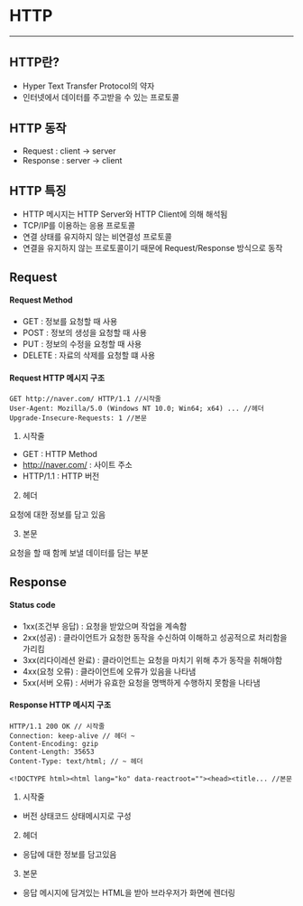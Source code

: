 # HTTP
-------------
## HTTP란?
- Hyper Text Transfer Protocol의 약자
- 인터넷에서 데이터를 주고받을 수 있는 프로토콜

## HTTP 동작
- Request : client -> server
- Response : server -> client

## HTTP 특징
- HTTP 메시지는 HTTP Server와 HTTP Client에 의해 해석됨
- TCP/IP를 이용하는 응용 프로토콜
- 연결 상태를 유지하지 않는 비연결성 프로토콜
- 연결을 유지하지 않는 프로토콜이기 때문에 Request/Response 방식으로 동작

## Request
#### Request Method
- GET : 정보를 요청할 때 사용
- POST : 정보의 생성을 요청할 때 사용
- PUT : 정보의 수정을 요청할 때 사용
- DELETE : 자료의 삭제를 요청할 떄 사용

#### Request HTTP 메시지 구조
```
GET http://naver.com/ HTTP/1.1 //시작줄
User-Agent: Mozilla/5.0 (Windows NT 10.0; Win64; x64) ... //헤더
Upgrade-Insecure-Requests: 1 //본문
```

1. 시작줄
  - GET : HTTP Method
  - http://naver.com/ : 사이트 주소
  - HTTP/1.1 : HTTP 버전

2. 헤더

  요청에 대한 정보를 담고 있음

3. 본문

  요청을 할 때 함께 보낼 데이터를 담는 부분

## Response
#### Status code
- 1xx(조건부 응답) : 요청을 받았으며 작업을 계속함
- 2xx(성공) : 클라이언트가 요청한 동작을 수신하여 이해하고 성공적으로 처리함을 가리킴
- 3xx(리다이레션 완료) : 클라이언트는 요청을 마치기 위해 추가 동작을 취해야함
- 4xx(요청 오류) : 클라이언트에 오류가 있음을 나타냄
- 5xx(서버 오류) : 서버가 유효한 요청을 명백하게 수행하지 못함을 나타냄

#### Response HTTP 메시지 구조
```
HTTP/1.1 200 OK // 시작줄
Connection: keep-alive // 헤더 ~
Content-Encoding: gzip												 
Content-Length: 35653
Content-Type: text/html; // ~ 헤더

<!DOCTYPE html><html lang="ko" data-reactroot=""><head><title... //본문
```

1. 시작줄
  - 버전 상태코드 상태메시지로 구성

2. 헤더
  - 응답에 대한 정보를 담고있음

3. 본문
  - 응답 메시지에 담겨있는 HTML을 받아 브라우저가 화면에 렌더링

